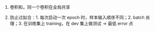 1. 卷积和，同一个卷积在全局共享

2. 防止过拟合：1. 每次启动一次 epoch 时，样本输入顺序不同；2. batch 处理；3. 在训练集上 training，在 dev 集上做测试 → 最低 error 点

   

